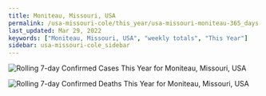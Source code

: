 ```yaml
---
title: Moniteau, Missouri, USA
permalink: /usa-missouri-cole/this_year/usa-missouri-moniteau-365_days.html
last_updated: Mar 29, 2022
keywords: ["Moniteau, Missouri, USA", "weekly totals", "This Year"]
sidebar: usa-missouri-cole_sidebar
---
```


![Rolling 7-day Confirmed Cases This Year for Moniteau, Missouri, USA](/covid_tracker/images/graphs/usa-missouri-moniteau-rolling_7_days_confirmed-365_days_graph.png)

![Rolling 7-day Confirmed Deaths This Year for Moniteau, Missouri, USA](/covid_tracker/images/graphs/usa-missouri-moniteau-rolling_7_days_deaths-365_days_graph.png)
